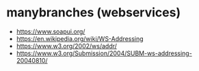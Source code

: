 # manybranches (webservices)

* https://www.soapui.org/
* https://en.wikipedia.org/wiki/WS-Addressing
* https://www.w3.org/2002/ws/addr/
* https://www.w3.org/Submission/2004/SUBM-ws-addressing-20040810/